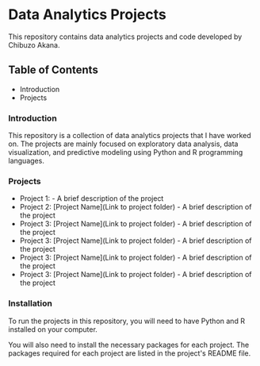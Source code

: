 # Data Analytics Projects
This repository contains data analytics projects and code developed by Chibuzo Akana.

## Table of Contents
* Introduction
* Projects

### Introduction
This repository is a collection of data analytics projects that I have worked on. The projects are mainly focused on exploratory data analysis, data visualization, and predictive modeling using Python and R programming languages.

### Projects
* Project 1:  - A brief description of the project
* Project 2: [Project Name](Link to project folder) - A brief description of the project
* Project 3: [Project Name](Link to project folder) - A brief description of the project
* Project 3: [Project Name](Link to project folder) - A brief description of the project
* Project 3: [Project Name](Link to project folder) - A brief description of the project
* Project 3: [Project Name](Link to project folder) - A brief description of the project
### Installation
To run the projects in this repository, you will need to have Python and R installed on your computer.

You will also need to install the necessary packages for each project. The packages required for each project are listed in the project's README file.
